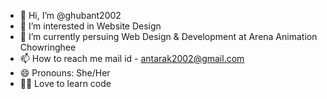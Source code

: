 - 👋 Hi, I’m @ghubant2002
- 👀 I’m interested in Website Design
- 🌱 I’m currently persuing Web Design & Development at Arena Animation Chowringhee
- 📫 How to reach me mail id - antarak2002@gmail.com
- 😄 Pronouns: She/Her
- ✍🏻 Love to learn code
